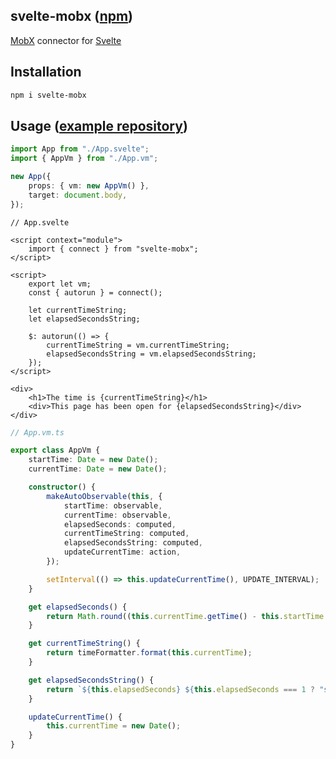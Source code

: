 ## svelte-mobx ([npm](https://www.npmjs.com/package/svelte-mobx))
[MobX](https://mobx.js.org) connector for [Svelte](https://svelte.dev)

## Installation

```bash
npm i svelte-mobx
```

## Usage ([example repository](https://github.com/xelaok/svelte-mobx-example))

```typescript
import App from "./App.svelte";
import { AppVm } from "./App.vm";

new App({
    props: { vm: new AppVm() },
    target: document.body,
});
```

```svelte
// App.svelte

<script context="module">
    import { connect } from "svelte-mobx";
</script>

<script>
    export let vm;
    const { autorun } = connect();

    let currentTimeString;
    let elapsedSecondsString;

    $: autorun(() => {
        currentTimeString = vm.currentTimeString;
        elapsedSecondsString = vm.elapsedSecondsString;
    });
</script>

<div>
    <h1>The time is {currentTimeString}</h1>
    <div>This page has been open for {elapsedSecondsString}</div>
</div>
```

```typescript
// App.vm.ts

export class AppVm {
    startTime: Date = new Date();
    currentTime: Date = new Date();

    constructor() {
        makeAutoObservable(this, {
            startTime: observable,
            currentTime: observable,
            elapsedSeconds: computed,
            currentTimeString: computed,
            elapsedSecondsString: computed,
            updateCurrentTime: action,
        });

        setInterval(() => this.updateCurrentTime(), UPDATE_INTERVAL);
    }

    get elapsedSeconds() {
        return Math.round((this.currentTime.getTime() - this.startTime.getTime()) / 1000);
    }

    get currentTimeString() {
        return timeFormatter.format(this.currentTime);
    }

    get elapsedSecondsString() {
        return `${this.elapsedSeconds} ${this.elapsedSeconds === 1 ? "second" : "seconds"}`;
    }

    updateCurrentTime() {
        this.currentTime = new Date();
    }
}
```
